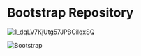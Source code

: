 # Bootstrap Repository
![1_dqLV7KjUtg57JPBCilqxSQ](https://user-images.githubusercontent.com/109991448/200269907-917c70f4-e8be-42f8-8b8a-a5fadbee6cc2.jpeg)

![Bootstrap](https://user-images.githubusercontent.com/109991448/200246694-b8d40c1f-074e-4ade-b4e6-52558440da9d.png)
